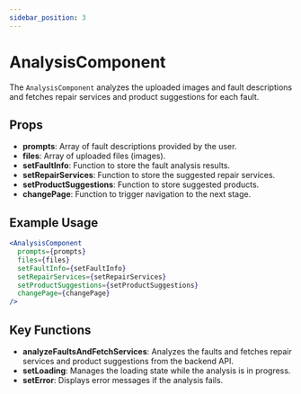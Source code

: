 ```yaml
---
sidebar_position: 3
---
```


# AnalysisComponent

The `AnalysisComponent` analyzes the uploaded images and fault descriptions and fetches repair services and product suggestions for each fault.

## Props

- **prompts**: Array of fault descriptions provided by the user.
- **files**: Array of uploaded files (images).
- **setFaultInfo**: Function to store the fault analysis results.
- **setRepairServices**: Function to store the suggested repair services.
- **setProductSuggestions**: Function to store suggested products.
- **changePage**: Function to trigger navigation to the next stage.

## Example Usage

```jsx
<AnalysisComponent 
  prompts={prompts}
  files={files}
  setFaultInfo={setFaultInfo}
  setRepairServices={setRepairServices}
  setProductSuggestions={setProductSuggestions}
  changePage={changePage}
/>
```

## Key Functions

- **analyzeFaultsAndFetchServices**: Analyzes the faults and fetches repair services and product suggestions from the backend API.
- **setLoading**: Manages the loading state while the analysis is in progress.
- **setError**: Displays error messages if the analysis fails.

